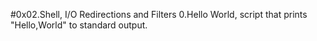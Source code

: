 #0x02.Shell, I/O Redirections and Filters
0.Hello World, script that prints "Hello,World" to standard output.
